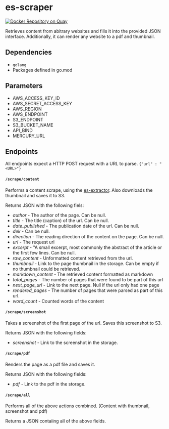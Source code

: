 # es-scraper

[![Docker Repository on Quay](https://quay.io/repository/elastifeed/es-scraper/status "Docker Repository on Quay")](https://quay.io/repository/elastifeed/es-scraper)

Retrieves content from abitrary websites and fills it into the provided JSON interface. Additionally, it can render any website to a pdf and thumbnail.

## Dependencies
- `golang`
- Packages defined in go.mod

## Parameters
- AWS_ACCESS_KEY_ID
- AWS_SECRET_ACCESS_KEY
- AWS_REGION
- AWS_ENDPOINT
- S3_ENDPOINT
- S3_BUCKET_NAME
- API_BIND
- MERCURY_URL	



## Endpoints
All endpoints expect a HTTP POST request with a URL to parse.
`{"url" : "<URL>"}`

 #### `/scrape/content `
 Performs a content scrape, using the [es-extractor](https://github.com/elastifeed/es-extractor). Also downloads the thumbnail and saves it to S3.
 
 Returns JSON with the following fiels:
 -  *author* - The author of the page. Can be null.
 -  *title* - The title (caption) of the url. Can be null.
 -  *date_published* - The publication date of the url. Can be null.
 -  *dek* - Can be null.
 -  *direction* - The reading direction of the content on the page. Can be null.
 -  *url* - The request url
 -  *excerpt* - "A small excerpt, most commonly the abstract of the article or the first few lines. Can be null.
 -  *raw_content* - Unformatted content retrieved from the url.
 -  *thumbnail* - Link to the page thumbnail in the storage. Can be empty if no thumbnail could be retrieved.
 -  *markdown_content* - The retrieved content formatted as markdown
 -  *total_pages* - The number of pages that were found to be part of this url
 -  *next_page_url* - Link to the next page. Null if the url only had one page
 -  *rendered_pages* - The number of pages that were parsed as part of this url.
 -  *word_count* - Counted words of the content

#### `/scrape/screenshot `
Takes a screenshot of the first page of the url. Saves this screenshot to S3.

Returns JSON with the following fields: 

-  *screenshot* - Link to the screenshot in the storage.

 
  #### `/scrape/pdf `
  Renders the page as a pdf file and saves it.
  
Returns JSON with the following fields: 

-  *pdf* - Link to the pdf in the storage.
 
  #### `/scrape/all `
  Performs all of the above actions combined. (Content with thumbnail, screenshot and pdf)

Returns a JSON contaiing all of the above fields.
